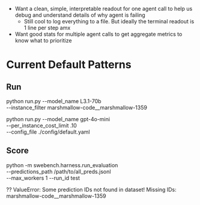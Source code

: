 

- Want a clean, simple, interpretable readout for one agent call to help us debug and understand details of why agent is failing
  - Still cool to log everything to a file. But ideally the terminal readout is 1 line per step amx
- Want good stats for multiple agent calls to get aggregate metrics to know what to prioritize


# Current Default Patterns

## Run
python run.py --model_name L3.1-70b \
  --instance_filter marshmallow-code__marshmallow-1359

python run.py --model_name gpt-4o-mini \
--per_instance_cost_limit .10 \
--config_file ./config/default.yaml

## Score
python -m swebench.harness.run_evaluation \
    --predictions_path /path/to/all_preds.jsonl \
    --max_workers 1
    --run_id test

??
ValueError: Some prediction IDs not found in dataset!
Missing IDs:
marshmallow-code__marshmallow-1359